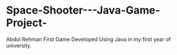 # Space-Shooter---Java-Game-Project-
Abdul Rehman
First Game Developed Using Java in my first year of university.
